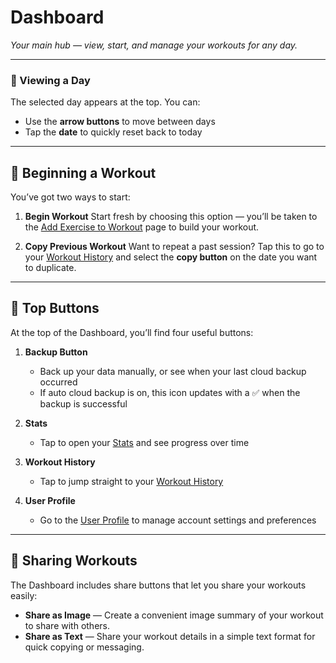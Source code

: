 # Dashboard

_Your main hub — view, start, and manage your workouts for any day._

---

### 📅 Viewing a Day

The selected day appears at the top. You can:

- Use the **arrow buttons** to move between days
- Tap the **date** to quickly reset back to today

---

## 💪 Beginning a Workout

You’ve got two ways to start:

1. **Begin Workout**
   Start fresh by choosing this option — you’ll be taken to the [Add Exercise to Workout](/pages/add-to-workout) page to build your workout.

2. **Copy Previous Workout**
   Want to repeat a past session? Tap this to go to your [Workout History](/pages/workout-history) and select the **copy button** on the date you want to duplicate.

---

## 🔘 Top Buttons

At the top of the Dashboard, you’ll find four useful buttons:

1. **Backup Button**

   - Back up your data manually, or see when your last cloud backup occurred
   - If auto cloud backup is on, this icon updates with a ✅ when the backup is successful

2. **Stats**

   - Tap to open your [Stats](/pages/stats/index) and see progress over time

3. **Workout History**

   - Tap to jump straight to your [Workout History](/pages/workout-history)

4. **User Profile**

   - Go to the [User Profile](/pages/user-profile) to manage account settings and preferences

---

## 🔄 Sharing Workouts

The Dashboard includes share buttons that let you share your workouts easily:

- **Share as Image** — Create a convenient image summary of your workout to share with others.
- **Share as Text** — Share your workout details in a simple text format for quick copying or messaging.
